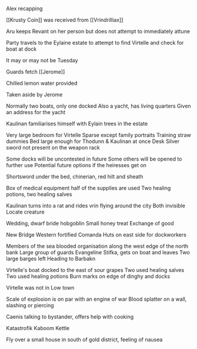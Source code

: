 
Alex recapping

[[Krusty Coin]] was received from [[Vrindrilliax]]

Aru keeps Revant on her person but does not attempt to immediately attune

Party travels to the Eylaine estate to attempt to find Virtelle and check for boat at dock

It may or may not be Tuesday


Guards fetch [[Jerome]]

Chilled lemon water provided

Taken aside by Jerome

Normally two boats, only one docked
Also a yacht, has living quarters
Given an address for the yacht 

Kaulinan familiarises himself with Eylain trees in the estate

Very large bedroom for Virtelle
Sparse except family portraits
Training straw dummies
Bed large enough for Thodunn & Kaulinan at once
Desk
Silver sword not present on the weapon rack

Some docks will be uncontested in future
Some others will be opened to further use
Potential future options if the heiresses get on

Shortsword under the bed, chinerian, red hilt and sheath

Box of medical equipment
half of the supplies are used
Two healing potions, two healing salves

Kaulinan turns into a rat and rides vrin flying around the city
Both invisible
Locate creature

Wedding,
 dwarf
 bride hobgoblin
Small honey treat
Exchange of good 


New Bridge
Western fortified
Comanda
Huts on east side for dockworkers

Members of the sea blooded organisation along the west edge of the north bank
Large group of guards
Evangeline Stifka, gets on boat and leaves
Two large barges left
Heading to Barbakn


Virtelle's boat docked to the east of sour grapes
Two used healing salves
Two used healing potions
Burn marks on edge of dinghy and docks


Virtelle was not in Low town

Scale of explosion is on par with an engine of war
Blood splatter on a wall, slashing or piercing

Caenis talking to bystander, offers help with cooking

Katastrofik Kaboom
Kettle

Fly over a small house in south of gold district, feeling of nausea








